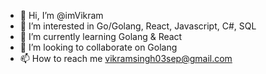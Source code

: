 - 👋 Hi, I’m @imVikram
- 👀 I’m interested in Go/Golang, React, Javascript, C#, SQL
- 🌱 I’m currently learning Golang & React 
- 💞️ I’m looking to collaborate on Golang
- 📫 How to reach me vikramsingh03sep@gmail.com

<!---
imVikram/imVikram is a ✨ special ✨ repository because its `README.md` (this file) appears on your GitHub profile.
You can click the Preview link to take a look at your changes.
--->
